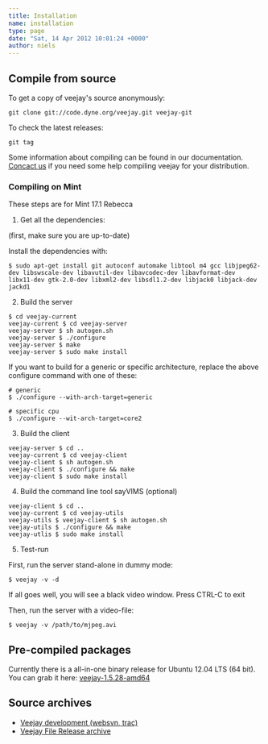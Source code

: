 ```yaml
---
title: Installation
name: installation
type: page
date: "Sat, 14 Apr 2012 10:01:24 +0000"
author: niels
---
```


## Compile from source

To get a copy of veejay's source anonymously:

    git clone git://code.dyne.org/veejay.git veejay-git

To check the latest releases:

    git tag

Some information about compiling can be found in our documentation.
[Concact us](/contact/) if you need some help compiling veejay for your distribution.


### Compiling on Mint

These steps are for Mint 17.1 Rebecca

1. Get all the dependencies:

(first, make sure you are up-to-date)

Install the dependencies with:
```
$ sudo apt-get install git autoconf automake libtool m4 gcc libjpeg62-dev libswscale-dev libavutil-dev libavcodec-dev libavformat-dev libx11-dev gtk-2.0-dev libxml2-dev libsdl1.2-dev libjack0 libjack-dev jackd1
```


2. Build the server

```
$ cd veejay-current
veejay-current $ cd veejay-server
veejay-server $ sh autogen.sh
veejay-server $ ./configure
veejay-server $ make
veejay-server $ sudo make install
```

If you want to build for a generic or specific architecture, replace the above configure command with one of these:

```
# generic 
$ ./configure --with-arch-target=generic

# specific cpu
$ ./configure --wit-arch-target=core2
```

3. Build the client

```
veejay-server $ cd ..
veejay-current $ cd veejay-client
veejay-client $ sh autogen.sh
veejay-client $ ./configure && make
veejay-client $ sudo make install
```

4. Build the command line tool sayVIMS (optional)

```
veejay-client $ cd ..
veejay-current $ cd veejay-utils
veejay-utils $ veejay-client $ sh autogen.sh
veejay-utils $ ./configure && make
veejay-utlis $ sudo make install
```

5. Test-run 

First, run the server stand-alone in dummy mode:

```
$ veejay -v -d
```

If all goes well, you will see a black video window. Press CTRL-C to exit

Then, run the server with a video-file:

```
$ veejay -v /path/to/mjpeg.avi
```




## Pre-compiled packages

Currently there is a all-in-one binary release for Ubuntu 12.04 LTS (64 bit).
You can grab it here: [veejay-1.5.28-amd64](https://sourceforge.net/projects/veejay/files/veejay-1.5-bin/veejay-1.5.28-amd64.deb/download)

## Source archives

* [Veejay development (websvn, trac)](http://veejay.dyne.org)
* [Veejay File Release archive](http://www.sourceforge.net/projects/veejay)

